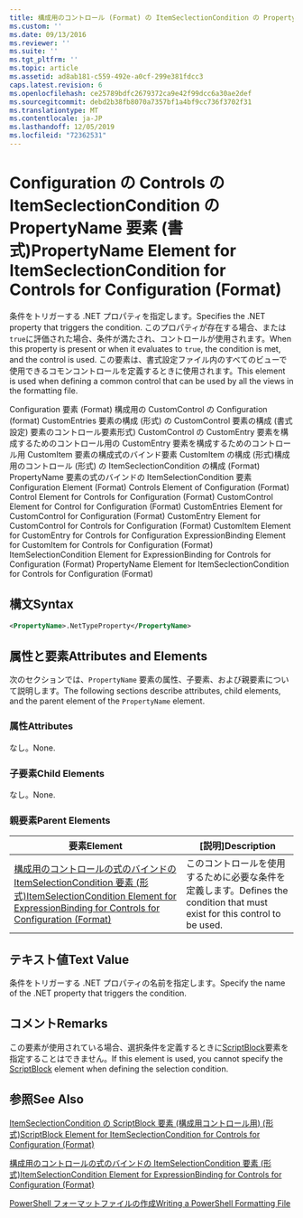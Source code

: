 ```yaml
---
title: 構成用のコントロール (Format) の ItemSeclectionCondition の PropertyName 要素Microsoft Docs
ms.custom: ''
ms.date: 09/13/2016
ms.reviewer: ''
ms.suite: ''
ms.tgt_pltfrm: ''
ms.topic: article
ms.assetid: ad8ab181-c559-492e-a0cf-299e381fdcc3
caps.latest.revision: 6
ms.openlocfilehash: ce25789bdfc2679372ca9e42f99dcc6a30ae2def
ms.sourcegitcommit: debd2b38fb8070a7357bf1a4bf9cc736f3702f31
ms.translationtype: MT
ms.contentlocale: ja-JP
ms.lasthandoff: 12/05/2019
ms.locfileid: "72362531"
---
```

# <a name="propertyname-element-for-itemseclectioncondition-for-controls-for-configuration-format"></a><span data-ttu-id="dc585-102">Configuration の Controls の ItemSeclectionCondition の PropertyName 要素 (書式)</span><span class="sxs-lookup"><span data-stu-id="dc585-102">PropertyName Element for ItemSeclectionCondition for Controls for Configuration (Format)</span></span>

<span data-ttu-id="dc585-103">条件をトリガーする .NET プロパティを指定します。</span><span class="sxs-lookup"><span data-stu-id="dc585-103">Specifies the .NET property that triggers the condition.</span></span> <span data-ttu-id="dc585-104">このプロパティが存在する場合、または `true`に評価された場合、条件が満たされ、コントロールが使用されます。</span><span class="sxs-lookup"><span data-stu-id="dc585-104">When this property is present or when it evaluates to `true`, the condition is met, and the control is used.</span></span> <span data-ttu-id="dc585-105">この要素は、書式設定ファイル内のすべてのビューで使用できるコモンコントロールを定義するときに使用されます。</span><span class="sxs-lookup"><span data-stu-id="dc585-105">This element is used when defining a common control that can be used by all the views in the formatting file.</span></span>

<span data-ttu-id="dc585-106">Configuration 要素 (Format) 構成用の CustomControl の Configuration (format) CustomEntries 要素の構成 (形式) の CustomControl 要素の構成 (書式設定) 要素のコントロール要素形式) CustomControl の CustomEntry 要素を構成するためのコントロール用の CustomEntry 要素を構成するためのコントロール用 CustomItem 要素の構成式のバインド要素 CustomItem の構成 (形式)構成用のコントロール (形式) の ItemSeclectionCondition の構成 (Format) PropertyName 要素の式のバインドの ItemSelectionCondition 要素</span><span class="sxs-lookup"><span data-stu-id="dc585-106">Configuration Element (Format) Controls Element of Configuration (Format) Control Element for Controls for Configuration (Format) CustomControl Element for Control for Configuration (Format) CustomEntries Element for CustomControl for Configuration (Format) CustomEntry Element for CustomControl for Controls for Configuration (Format) CustomItem Element for CustomEntry for Controls for Configuration ExpressionBinding Element for CustomItem for Controls for Configuration (Format) ItemSelectionCondition Element for ExpressionBinding for Controls for Configuration (Format) PropertyName Element for ItemSeclectionCondition for Controls for Configuration (Format)</span></span>

## <a name="syntax"></a><span data-ttu-id="dc585-107">構文</span><span class="sxs-lookup"><span data-stu-id="dc585-107">Syntax</span></span>

```xml
<PropertyName>.NetTypeProperty</PropertyName>
```

## <a name="attributes-and-elements"></a><span data-ttu-id="dc585-108">属性と要素</span><span class="sxs-lookup"><span data-stu-id="dc585-108">Attributes and Elements</span></span>

<span data-ttu-id="dc585-109">次のセクションでは、`PropertyName` 要素の属性、子要素、および親要素について説明します。</span><span class="sxs-lookup"><span data-stu-id="dc585-109">The following sections describe attributes, child elements, and the parent element of the `PropertyName` element.</span></span>

### <a name="attributes"></a><span data-ttu-id="dc585-110">属性</span><span class="sxs-lookup"><span data-stu-id="dc585-110">Attributes</span></span>

<span data-ttu-id="dc585-111">なし。</span><span class="sxs-lookup"><span data-stu-id="dc585-111">None.</span></span>

### <a name="child-elements"></a><span data-ttu-id="dc585-112">子要素</span><span class="sxs-lookup"><span data-stu-id="dc585-112">Child Elements</span></span>

<span data-ttu-id="dc585-113">なし。</span><span class="sxs-lookup"><span data-stu-id="dc585-113">None.</span></span>

### <a name="parent-elements"></a><span data-ttu-id="dc585-114">親要素</span><span class="sxs-lookup"><span data-stu-id="dc585-114">Parent Elements</span></span>

|<span data-ttu-id="dc585-115">要素</span><span class="sxs-lookup"><span data-stu-id="dc585-115">Element</span></span>|<span data-ttu-id="dc585-116">[説明]</span><span class="sxs-lookup"><span data-stu-id="dc585-116">Description</span></span>|
|-------------|-----------------|
|[<span data-ttu-id="dc585-117">構成用のコントロールの式のバインドの ItemSelectionCondition 要素 (形式)</span><span class="sxs-lookup"><span data-stu-id="dc585-117">ItemSelectionCondition Element for ExpressionBinding for Controls for Configuration (Format)</span></span>](./itemselectioncondition-element-for-expressionbinding-for-controls-for-configuration-format.md)|<span data-ttu-id="dc585-118">このコントロールを使用するために必要な条件を定義します。</span><span class="sxs-lookup"><span data-stu-id="dc585-118">Defines the condition that must exist for this control to be used.</span></span>|

## <a name="text-value"></a><span data-ttu-id="dc585-119">テキスト値</span><span class="sxs-lookup"><span data-stu-id="dc585-119">Text Value</span></span>

<span data-ttu-id="dc585-120">条件をトリガーする .NET プロパティの名前を指定します。</span><span class="sxs-lookup"><span data-stu-id="dc585-120">Specify the name of the .NET property that triggers the condition.</span></span>

## <a name="remarks"></a><span data-ttu-id="dc585-121">コメント</span><span class="sxs-lookup"><span data-stu-id="dc585-121">Remarks</span></span>

<span data-ttu-id="dc585-122">この要素が使用されている場合、選択条件を定義するときに[ScriptBlock](./scriptblock-element-for-itemseclectioncondition-for-controls-for-configuration-format.md)要素を指定することはできません。</span><span class="sxs-lookup"><span data-stu-id="dc585-122">If this element is used, you cannot specify the [ScriptBlock](./scriptblock-element-for-itemseclectioncondition-for-controls-for-configuration-format.md) element when defining the selection condition.</span></span>

## <a name="see-also"></a><span data-ttu-id="dc585-123">参照</span><span class="sxs-lookup"><span data-stu-id="dc585-123">See Also</span></span>

[<span data-ttu-id="dc585-124">ItemSeclectionCondition の ScriptBlock 要素 (構成用コントロール用) (形式)</span><span class="sxs-lookup"><span data-stu-id="dc585-124">ScriptBlock Element for ItemSeclectionCondition for Controls for Configuration (Format)</span></span>](./scriptblock-element-for-itemseclectioncondition-for-controls-for-configuration-format.md)

[<span data-ttu-id="dc585-125">構成用のコントロールの式のバインドの ItemSelectionCondition 要素 (形式)</span><span class="sxs-lookup"><span data-stu-id="dc585-125">ItemSelectionCondition Element for ExpressionBinding for Controls for Configuration (Format)</span></span>](./itemselectioncondition-element-for-expressionbinding-for-controls-for-configuration-format.md)

[<span data-ttu-id="dc585-126">PowerShell フォーマットファイルの作成</span><span class="sxs-lookup"><span data-stu-id="dc585-126">Writing a PowerShell Formatting File</span></span>](./writing-a-powershell-formatting-file.md)
